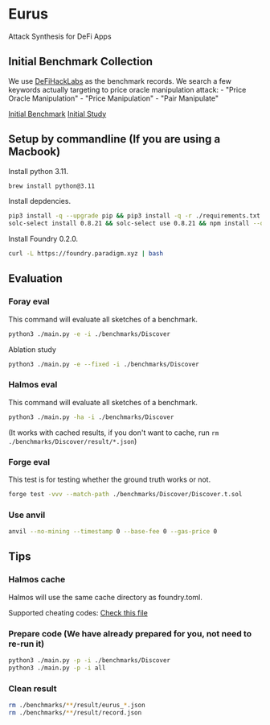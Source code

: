 # Eurus
Attack Synthesis for DeFi Apps

## Initial Benchmark Collection
We use [DeFiHackLabs](https://github.com/SunWeb3Sec/DeFiHackLabs/tree/main) as the benchmark records. 
We search a few keywords actually targeting to price oracle manipulation attack:
    - "Price Oracle Manipulation"
    - "Price Manipulation"
    - "Pair Manipulate"

[Initial Benchmark](https://docs.google.com/spreadsheets/d/1Lv_MobKl0fHEsKa3oUU9-YnTsg_f9afePEtP_zSXU1c/edit?usp=sharing)
[Initial Study](https://docs.google.com/document/d/1GLrh-LDtsVapd0acO_sXS0HsohMXxJ6p2bjj6VbaNSw/edit?usp=sharing)

## Setup by commandline (If you are using a Macbook)
Install python 3.11.
```bash
brew install python@3.11
```

Install depdencies.
```bash
pip3 install -q --upgrade pip && pip3 install -q -r ./requirements.txt && \
solc-select install 0.8.21 && solc-select use 0.8.21 && npm install --quiet --save-dev
```

Install Foundry 0.2.0.
```bash
curl -L https://foundry.paradigm.xyz | bash
```

## Evaluation

### Foray eval
This command will evaluate all sketches of a benchmark.
```bash
python3 ./main.py -e -i ./benchmarks/Discover
```

Ablation study
```bash
python3 ./main.py -e --fixed -i ./benchmarks/Discover
```

### Halmos eval
This command will evaluate all sketches of a benchmark.
```bash
python3 ./main.py -ha -i ./benchmarks/Discover
```
(It works with cached results, if you don't want to cache, run `rm ./benchmarks/Discover/result/*.json`)

### Forge eval
This test is for testing whether the ground truth works or not.
```bash
forge test -vvv --match-path ./benchmarks/Discover/Discover.t.sol
```

### Use anvil
```bash
anvil --no-mining --timestamp 0 --base-fee 0 --gas-price 0
```

## Tips

### Halmos cache
Halmos will use the same cache directory as foundry.toml.

Supported cheating codes: [Check this file](https://github.com/a16z/halmos/blob/6be83f77b9b4775c4c27fd262fc4b7faaf8a1a22/src/halmos/sevm.py#L1828)

### Prepare code (We have already prepared for you, not need to re-run it)
```bash
python3 ./main.py -p -i ./benchmarks/Discover
python3 ./main.py -p -i all
```

### Clean result
```bash
rm ./benchmarks/**/result/eurus_*.json
rm ./benchmarks/**/result/record.json
```
